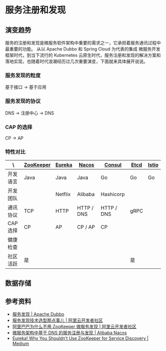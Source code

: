 # 服务注册和发现

## 演变趋势

服务的注册和发现是微服务软件架构中重要的需求之一，它承担着服务通讯过程中最重要的功能。 从以 Apache Dubbo 和 Spring Cloud 为代表的集成 微服务开发框架时代，到当下流行的 Kubernetes
云原生时代，服务注册和发现的解决方案和落地实现，也随着时代浪潮经历过几次重要演变，下面就来具体展开说说。

### 服务发现的粒度

基于接口 -> 基于应用

### 服务发现的协议

DNS -> 注册中心 -> DNS

### CAP 的选择

CP -> AP

### 特性对比

\ | [ZooKeeper](https://github.com/apache/zookeeper) | [Eureka](https://github.com/Netflix/eureka) | [Nacos](https://github.com/alibaba/nacos) | [Consul](https://github.com/hashicorp/consul) | [Etcd](https://github.com/etcd-io/etcd) | [Istio](https://github.com/istio/istio)
--- | --- | --- | --- | --- | --- | ---
开发语言 | Java | Java | Java | Go | Go | Go
开发团队 | | Netflix | Alibaba | Hashicorp |
通讯协议 | TCP | HTTP | HTTP / DNS | HTTP / DNS | gRPC
CAP 选择 | CP | AP | CP / AP | CP | |
健康检查 | | | | | |
社区活跃 | 是 | | | | 是

## 数据存储

## 参考资料

- [服务发现 | Apache Dubbo](https://dubbo.apache.org/zh/docs/concepts/service-discovery/)
- [服务发现技术选型那点事儿 | 阿里云开发者社区](https://developer.aliyun.com/article/775388)
- [阿里巴巴为什么不用 ZooKeeper 做服务发现 | 阿里云开发者社区](https://developer.aliyun.com/article/601745)
- [微服务架构中基于 DNS 的服务注册与发现 | Alibaba Nacos](https://nacos.io/zh-cn/blog/dns-sd.html)
- [Eureka! Why You Shouldn’t Use ZooKeeper for Service Discovery | Medium](https://medium.com/knerd/eureka-why-you-shouldnt-use-zookeeper-for-service-discovery-4932c5c7e764)
